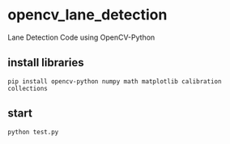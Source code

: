 # opencv_lane_detection

Lane Detection Code using OpenCV-Python



## install libraries
```
pip install opencv-python numpy math matplotlib calibration collections
```



## start
```
python test.py
```

